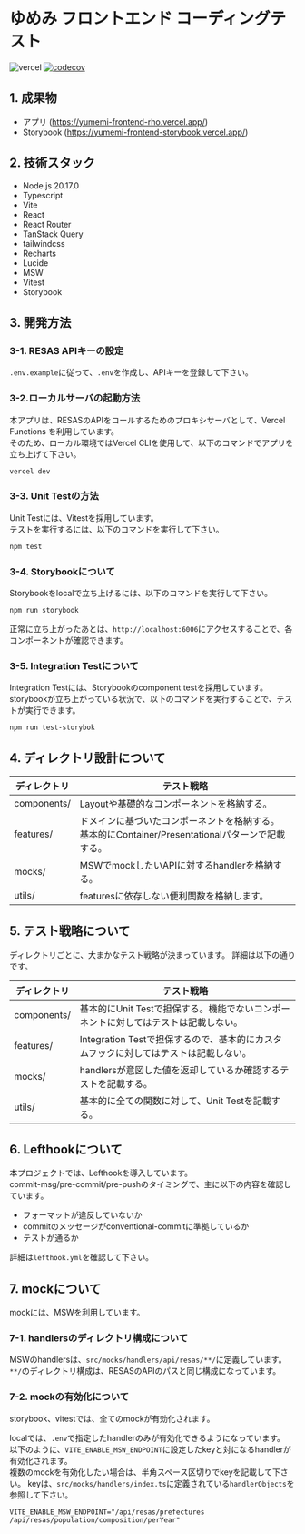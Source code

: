 # ゆめみ フロントエンド コーディングテスト　

![vercel](https://vercelbadge.vercel.app/api/kaitakabe0301/yumemi-frontend)
[![codecov](https://codecov.io/gh/KaiTakabe0301/yumemi-frontend/graph/badge.svg?token=hRMitW3LlV)](https://codecov.io/gh/KaiTakabe0301/yumemi-frontend)

## 1. 成果物

- アプリ (https://yumemi-frontend-rho.vercel.app/)
- Storybook (https://yumemi-frontend-storybook.vercel.app/)

## 2. 技術スタック

- Node.js 20.17.0
- Typescript
- Vite
- React
- React Router
- TanStack Query
- tailwindcss
- Recharts
- Lucide
- MSW
- Vitest
- Storybook

## 3. 開発方法

### 3-1. RESAS APIキーの設定

`.env.example`に従って、`.env`を作成し、APIキーを登録して下さい。

### 3-2.ローカルサーバの起動方法

本アプリは、RESASのAPIをコールするためのプロキシサーバとして、Vercel Functions を利用しています。<br>
そのため、ローカル環境ではVercel CLIを使用して、以下のコマンドでアプリを立ち上げて下さい。

```bash
vercel dev
```

### 3-3. Unit Testの方法

Unit Testには、Vitestを採用しています。<br>
テストを実行するには、以下のコマンドを実行して下さい。

```bash
npm test
```

### 3-4. Storybookについて

Storybookをlocalで立ち上げるには、以下のコマンドを実行して下さい。

```bash
npm run storybook
```

正常に立ち上がったあとは、`http://localhost:6006`にアクセスすることで、各コンポーネントが確認できます。

### 3-5. Integration Testについて

Integration Testには、Storybookのcomponent testを採用しています。<br>
storybookが立ち上がっている状況で、以下のコマンドを実行することで、テストが実行できます。

```bash
npm run test-storybok
```

## 4. ディレクトリ設計について

| ディレクトリ | テスト戦略                                                                                           |
| ------------ | ---------------------------------------------------------------------------------------------------- |
| components/  | Layoutや基礎的なコンポーネントを格納する。                                                           |
| features/    | ドメインに基づいたコンポーネントを格納する。<br>基本的にContainer/Presentationalパターンで記載する。 |
| mocks/       | MSWでmockしたいAPIに対するhandlerを格納する。                                                        |
| utils/       | featuresに依存しない便利関数を格納します。                                                           |

## 5. テスト戦略について

ディレクトリごとに、大まかなテスト戦略が決まっています。
詳細は以下の通りです。

| ディレクトリ | テスト戦略                                                                           |
| ------------ | ------------------------------------------------------------------------------------ |
| components/  | 基本的にUnit Testで担保する。機能でないコンポーネントに対してはテストは記載しない。  |
| features/    | Integration Testで担保するので、基本的にカスタムフックに対してはテストは記載しない。 |
| mocks/       | handlersが意図した値を返却しているか確認するテストを記載する。                       |
| utils/       | 基本的に全ての関数に対して、Unit Testを記載する。                                    |

## 6. Lefthookについて

本プロジェクトでは、Lefthookを導入しています。<br>
commit-msg/pre-commit/pre-pushのタイミングで、主に以下の内容を確認しています。

- フォーマットが違反していないか
- commitのメッセージがconventional-commitに準拠しているか
- テストが通るか

詳細は`lefthook.yml`を確認して下さい。

## 7. mockについて

mockには、MSWを利用しています。

### 7-1. handlersのディレクトリ構成について

MSWのhandlersは、`src/mocks/handlers/api/resas/**/`に定義しています。<br>
`**/`のディレクトリ構成は、RESASのAPIのパスと同じ構成になっています。

### 7-2. mockの有効化について

storybook、vitestでは、全てのmockが有効化されます。<br>

localでは、`.env`で指定したhandlerのみが有効化できるようになっています。<br>
以下のように、`VITE_ENABLE_MSW_ENDPOINT`に設定したkeyと対になるhandlerが有効化されます。<br>
複数のmockを有効化したい場合は、半角スペース区切りでkeyを記載して下さい。
keyは、`src/mocks/handlers/index.ts`に定義されている`handlerObjects`を参照して下さい。<br>

```env
VITE_ENABLE_MSW_ENDPOINT="/api/resas/prefectures /api/resas/population/composition/perYear"
```
